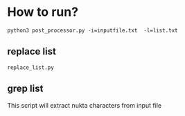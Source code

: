 
# How to run?

    python3 post_processor.py -i=inputfile.txt  -l=list.txt

## replace list 

	replace_list.py

## grep list

This script will extract nukta characters from input file

````python3 grep_list.py inputfile
